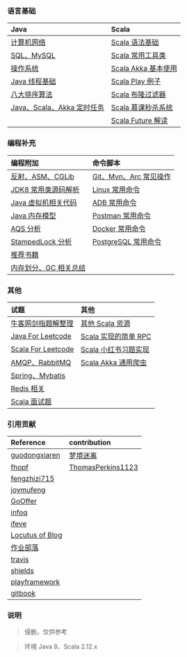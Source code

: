 ### 语言基础

| Java                                               | Scala                                                                           |
| :------------------------------------------------- | :------------------------------------------------------------------------------ |
| [计算机网络](../questions/Network.md)              | [Scala 语法基础](../scala/ScalaBasic.md)                                        |
| [SQL、MySQL](../questions/MySQL.md)                | [Scala 常用工具类](../utils)                                                    |
| [操作系统](../questions/OS.md)                     | [Scala Akka 基本使用](../scala/ScalaAkkaBasic.md)                               |
| [Java 线程基础](../questions/Threads.md)           | [Scala Play 例子](https://github.com/jxnu-liguobin/scala_micro_service)         |
| [八大排序算法](../questions/Sort.md)               | [Scala 布隆过滤器](https://github.com/jxnu-liguobin/Scala-BloomFilter)          |
| [Java、Scala、Akka 定时任务](../scala/Schedule.md) | [Scala 慕课秒杀系统](https://github.com/jxnu-liguobin/SpringBoot-SecKill-Scala) |
|                                                    | [Scala Future 解读](../scala/Future.md)                                         |

### 编程补充

| 编程附加                                           | 命令脚本                                      |
| :------------------------------------------------- | :-------------------------------------------- |
| [反射、ASM、CGLib](../questions/ASM.md)            | [Git、Mvn、Arc 常见操作](../questions/Git.md) |
| [JDK8 常用类源码解析](../sourcecode/sourcecode.md) | [Linux 常用命令](../questions/Linux.md)       |
| [Java 虚拟机相关代码](../questions/JVM.md)         | [ADB 常用命令](../autotest/ADB.md)            |
| [Java 内存模型](../questions/JMM.md)               | [Postman 常用命令](../autotest/Postman.md)    |
| [AQS 分析](../questions/AQS.md)                    | [Docker 常用命令](../questions/Docker.md)     |
| [StampedLock 分析](../questions/StampedLock.md)    | [PostgreSQL 常用命令](../questions/PgSQL.md)  |
| [推荐书籍](../recommendbooks/JavaBooks.md)         |
| [内存划分、GC 相关总结](../questions/Memory.md)    |

### 其他

| 试题                                               | 其他                                                                       |
| :------------------------------------------------- | :------------------------------------------------------------------------- |
| [牛客网剑指题解整理](../questions/JianZhiOffer.md) | [其他 Scala 资源](../scala/Other.md)                                       |
| [Java For Leetcode](../leetcode)                   | [Scala 实现的简单 RPC](https://github.com/jxnu-liguobin/dlsRpc)            |
| [Scala For Leetcode](../leetcode/scala)            | [Scala 小红书习题实现](../scala/fb)                                        |
| [AMQP、RabbitMQ](../questions/MQ.md)               | [Scala Akka 通用爬虫](https://github.com/jxnu-liguobin/scala-akka-crawler) |
| [Spring、Mybatis](../questions/SSM.md)             |                                                                            |
| [Redis 相关](../questions/Redis.md)                |                                                                            |
| [Scala 面试题](../questions/ScalaQuestions.md)     |                                                                            |

### 引用贡献

| Reference                                                                                                 | contribution                                              |
| :-------------------------------------------------------------------------------------------------------- | :-------------------------------------------------------- |
| [guodongxiaren](https://github.com/guodongxiaren/README)                                                  | [梦境迷离](https://github.com/jxnu-liguobin)              |
| [fhopf](https://github.com/fhopf/akka-crawler-example)                                                    | [ThomasPerkins1123](https://github.com/ThomasPerkins1123) |
| [fengzhizi715](https://github.com/fengzhizi715/ProxyPool)                                                 |                                                           |
| [joymufeng](https://github.com/joymufeng)                                                                 |                                                           |
| [GoOffer](https://github.com/liuenci/GoOffer)                                                             |                                                           |
| [infoq](https://www.infoq.cn)                                                                             |                                                           |
| [ifeve](http://ifeve.com/)                                                                                |                                                           |
| [Locutus of Blog](http://blog.locut.us/2008/01/12/a-decent-stand-alone-java-bloom-filter-implementation/) |                                                           |
| [作业部落](https://www.zybuluo.com)                                                                       |                                                           |
| [travis](https://travis-ci.org/)                                                                          |                                                           |
| [shields](https://shields.io/)                                                                            |                                                           |
| [playframework](https://www.playframework.com)                                                            |                                                           |
| [gitbook](https://www.gitbook.com)                                                                        |                                                           |

### 说明

> 侵删，仅供参考

> 环境 Java 8、Scala 2.12.x